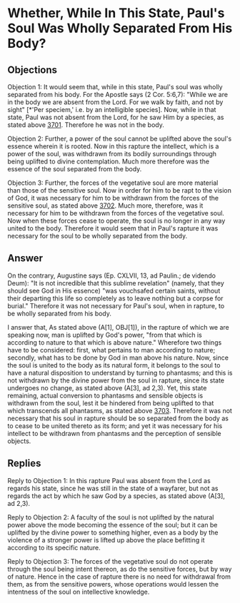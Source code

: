 # Whether, While In This State, Paul's Soul Was Wholly Separated From His Body?

## Objections

Objection 1: It would seem that, while in this state, Paul's soul was wholly separated from his body. For the Apostle says (2 Cor. 5:6,7): "While we are in the body we are absent from the Lord. For we walk by faith, and not by sight" [*'Per speciem,' i.e. by an intelligible species]. Now, while in that state, Paul was not absent from the Lord, for he saw Him by a species, as stated above [3701](A[3]). Therefore he was not in the body.

Objection 2: Further, a power of the soul cannot be uplifted above the soul's essence wherein it is rooted. Now in this rapture the intellect, which is a power of the soul, was withdrawn from its bodily surroundings through being uplifted to divine contemplation. Much more therefore was the essence of the soul separated from the body.

Objection 3: Further, the forces of the vegetative soul are more material than those of the sensitive soul. Now in order for him to be rapt to the vision of God, it was necessary for him to be withdrawn from the forces of the sensitive soul, as stated above [3702](A[4]). Much more, therefore, was it necessary for him to be withdrawn from the forces of the vegetative soul. Now when these forces cease to operate, the soul is no longer in any way united to the body. Therefore it would seem that in Paul's rapture it was necessary for the soul to be wholly separated from the body.

## Answer

On the contrary, Augustine says (Ep. CXLVII, 13, ad Paulin.; de videndo Deum): "It is not incredible that this sublime revelation" (namely, that they should see God in His essence) "was vouchsafed certain saints, without their departing this life so completely as to leave nothing but a corpse for burial." Therefore it was not necessary for Paul's soul, when in rapture, to be wholly separated from his body.

I answer that, As stated above (A[1], OBJ[1]), in the rapture of which we are speaking now, man is uplifted by God's power, "from that which is according to nature to that which is above nature." Wherefore two things have to be considered: first, what pertains to man according to nature; secondly, what has to be done by God in man above his nature. Now, since the soul is united to the body as its natural form, it belongs to the soul to have a natural disposition to understand by turning to phantasms; and this is not withdrawn by the divine power from the soul in rapture, since its state undergoes no change, as stated above (A[3], ad 2,3). Yet, this state remaining, actual conversion to phantasms and sensible objects is withdrawn from the soul, lest it be hindered from being uplifted to that which transcends all phantasms, as stated above [3703](A[4]). Therefore it was not necessary that his soul in rapture should be so separated from the body as to cease to be united thereto as its form; and yet it was necessary for his intellect to be withdrawn from phantasms and the perception of sensible objects.

## Replies

Reply to Objection 1: In this rapture Paul was absent from the Lord as regards his state, since he was still in the state of a wayfarer, but not as regards the act by which he saw God by a species, as stated above (A[3], ad 2,3).

Reply to Objection 2: A faculty of the soul is not uplifted by the natural power above the mode becoming the essence of the soul; but it can be uplifted by the divine power to something higher, even as a body by the violence of a stronger power is lifted up above the place befitting it according to its specific nature.

Reply to Objection 3: The forces of the vegetative soul do not operate through the soul being intent thereon, as do the sensitive forces, but by way of nature. Hence in the case of rapture there is no need for withdrawal from them, as from the sensitive powers, whose operations would lessen the intentness of the soul on intellective knowledge.